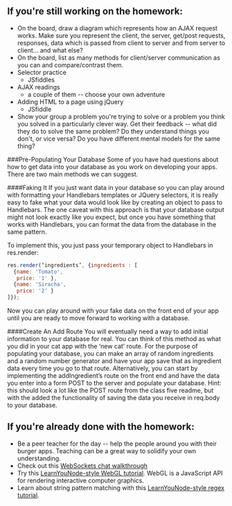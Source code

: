 ## If you're still working on the homework:
- On the board, draw a diagram which represents how an AJAX request works. Make sure you represent the client, the server, get/post requests, responses, data which is passed from client to server and from server to client... and what else?
- On the board, list as many methods for client/server communication as you can and compare/contrast them.
- Selector practice
    + JSfiddles
- AJAX readings
    + a couple of them -- choose your own adventure
- Adding HTML to a page using jQuery
    + JSfiddle
- Show your group a problem you're trying to solve or a problem you think you solved in a particularly clever way. Get their feedback -- what did they do to solve the same problem? Do they understand things you don't, or vice versa? Do you have different mental models for the same thing?

###Pre-Populating Your Database 
Some of you have had questions about how to get data into your database as you work on developing your apps. There are two main methods we can suggest.

####Faking It 
If you just want data in your database so you can play around with formatting your Handlebars templates or JQuery selectors, it is really easy to fake what your data would look like by creating an object to pass to Handlebars. The one caveat with this approach is that your database output might not look exactly like you expect, but once you have something that works with Handlebars, you can format the data from the database in the same pattern.

To implement this, you just pass your temporary object to Handlebars in res.render:

```javascript
res.render(‘ingredients’, {ingredients : [
  {name: 'Tomato',
   price: '1' },
  {name: 'Siracha',
   price: '2' }
]});
```

Now you can play around with your fake data on the front end of your app until you are ready to move forward to working with a database. 

####Create An Add Route
You will eventually need a way to add initial information to your database for real. You can think of this method as what you did in your cat app with the ‘new cat’ route. For the purpose of populating your database, you can make an array of random ingredients and a random number generator and have your app save that as ingredient data every time you go to that route. Alternatively, you can start by implementing the addIngredient’s route on the front end and have the data you enter into a form POST to the server and populate your database. Hint: this should look a lot like the POST route from the class five readme, but with the added the functionality of saving the data you receive in req.body to your database.


## If you're already done with the homework:
- Be a peer teacher for the day -- help the people around you with their burger apps. Teaching can be a great way to solidify your own understanding.
- Check out this [WebSockets chat walkthrough](http://socket.io/get-started/chat/)
- Try this [LearnYouNode-style WebGL tutorial](https://github.com/stackgl/shader-school). WebGL is a JavaScript API for rendering interactive computer graphics.
- Learn about string pattern matching with this [LearnYouNode-style regex tutorial](https://github.com/substack/regex-adventure).
